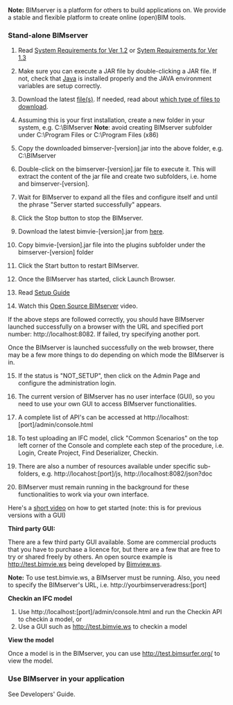 **Note:** BIMserver is a platform for others to build applications on. We provide a stable and flexible platform to create online (open)BIM tools.

### **Stand-alone BIMserver**

1. Read [System Requirements for Ver 1.2](https://github.com/opensourceBIM/BIMserver/wiki/Requirements-1.2) or [Sytem Requirements for Ver 1.3](https://github.com/opensourceBIM/BIMserver/wiki/Requirements-1.3)

2. Make sure you can execute a JAR file by double-clicking a JAR file. If not, check that [Java](http://www.java.com) is installed properly and the JAVA environment variables are setup correctly.

3. Download the latest [file(s)](https://github.com/opensourceBIM/BIMserver/releases). If needed, read about [which type of files to download](https://github.com/opensourceBIM/BIMserver/wiki/Download).

4. Assuming this is your first installation, create a new folder in your system, e.g. C:\BIMserver
**Note**: avoid creating BIMserver subfolder under C:\Program Files or C:\Program Files (x86)

5. Copy the downloaded bimserver-[version].jar into the above folder, e.g. C:\BIMserver

6. Double-click on the bimserver-[version].jar file to execute it. This will extract the content of the jar file and create two subfolders, i.e. home and bimserver-[version].

7. Wait for BIMserver to expand all the files and configure itself and until the phrase "Server started successfully" appears.

8. Click the Stop button to stop the BIMserver.

9. Download the latest bimvie-[version].jar from [here](https://github.com/opensourceBIM/bimvie.ws/releases).

10. Copy bimvie-[version].jar file into the plugins subfolder under the bimserver-[version] folder

11. Click the Start button to restart BIMserver.

12. Once the BIMserver has started, click Launch Browser.

13. Read [Setup Guide](https://github.com/opensourceBIM/BIMserver/wiki/Setup)
14. Watch this [Open Source BIMserver](http://www.youtube.com/watch?v=greB5jHi6JQ) video.

If the above steps are followed correctly, you should have BIMserver launched successfully on a browser with the URL and specified port number: http://localhost:8082. If failed, try specifying another port.

Once the BIMserver is launched successfully on the web browser, there may be a few more things to do  depending on which mode the BIMserver is in.

15. If the status is "NOT_SETUP", then click on the Admin Page and configure the administration login.


3. The current version of BIMserver has no user interface (GUI), so you need to use your own GUI to access BIMserver functionalities.
4. A complete list of API's can be accessed at http://localhost:[port]/admin/console.html
5. To test uploading an IFC model, click "Common Scenarios" on the top left corner of the Console and complete each step of the procedure, i.e. Login, Create Project, Find Deserializer, Checkin.
6. There are also a number of resources available under specific sub-folders, e.g. http://locahost:[port]/js, http://localhost:8082/json?doc
7. BIMserver must remain running in the background for these functionalities to work via your own interface.

Here's a [short video](http://www.youtube.com/watch?v=2PR3P0XKmkA) on how to get started (note: this is for previous versions with a GUI)

**Third party GUI:**

There are a few third party GUI available. Some are commercial products that you have to purchase a licence for, but there are a few that are free to try or shared freely by others. An open source example is http://test.bimvie.ws being developed by [Bimview.ws](http://www.bimvie.ws/).

**Note:** To use test.bimvie.ws, a BIMserver must be running. Also, you need to specify the BIMserver's URL, i.e. http://yourbimserveradress:[port]

**Checkin an IFC model**

1. Use http://localhost:[port]/admin/console.html and run the Checkin API to checkin a model, or
2. Use a GUI such as http://test.bimvie.ws to checkin a model

**View the model**

Once a model is in the BIMserver, you can use http://test.bimsurfer.org/ to view the model.


### **Use BIMserver in your application**

See Developers' Guide.